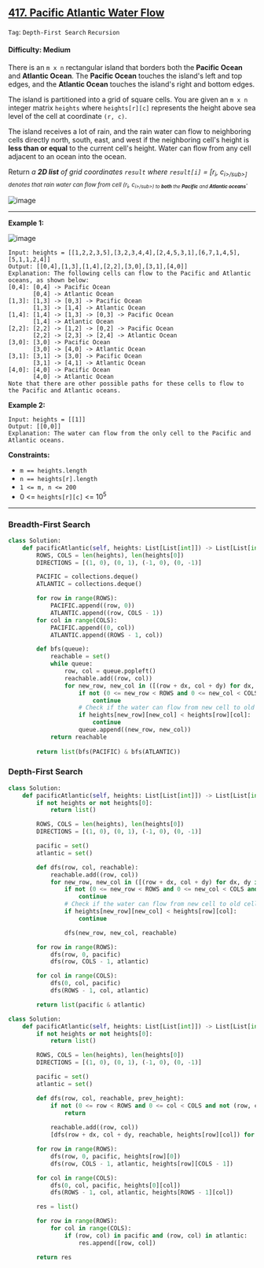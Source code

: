 ## [417. Pacific Atlantic Water Flow](https://leetcode.com/problems/pacific-atlantic-water-flow/)

```Tag```:  ```Depth-First Search``` ```Recursion```

#### Difficulty: Medium

There is an ```m x n``` rectangular island that borders both the __Pacific Ocean__ and __Atlantic Ocean__. The __Pacific Ocean__ touches the island's left and top edges, and the __Atlantic Ocean__ touches the island's right and bottom edges.

The island is partitioned into a grid of square cells. You are given an ```m x n``` integer matrix ```heights``` where ```heights[r][c]``` represents the height above sea level of the cell at coordinate ```(r, c)```.

The island receives a lot of rain, and the rain water can flow to neighboring cells directly north, south, east, and west if the neighboring cell's height is __less than or equal__ to the current cell's height. Water can flow from any cell adjacent to an ocean into the ocean.

Return _a __2D list__ of grid coordinates ```result``` where ```result[i]``` = [r<sub>i</sub>, c<sub>i>/sub>] denotes that rain water can flow from cell (r<sub>i</sub>, c<sub>i>/sub>) to __both__ the __Pacific__ and __Atlantic oceans___.

![image](https://user-images.githubusercontent.com/35042430/224526884-31420b32-4452-4843-8585-9c137763f307.png)
  
---

__Example 1:__

![image](https://assets.leetcode.com/uploads/2021/06/08/waterflow-grid.jpg)
```
Input: heights = [[1,2,2,3,5],[3,2,3,4,4],[2,4,5,3,1],[6,7,1,4,5],[5,1,1,2,4]]
Output: [[0,4],[1,3],[1,4],[2,2],[3,0],[3,1],[4,0]]
Explanation: The following cells can flow to the Pacific and Atlantic oceans, as shown below:
[0,4]: [0,4] -> Pacific Ocean 
       [0,4] -> Atlantic Ocean
[1,3]: [1,3] -> [0,3] -> Pacific Ocean 
       [1,3] -> [1,4] -> Atlantic Ocean
[1,4]: [1,4] -> [1,3] -> [0,3] -> Pacific Ocean 
       [1,4] -> Atlantic Ocean
[2,2]: [2,2] -> [1,2] -> [0,2] -> Pacific Ocean 
       [2,2] -> [2,3] -> [2,4] -> Atlantic Ocean
[3,0]: [3,0] -> Pacific Ocean 
       [3,0] -> [4,0] -> Atlantic Ocean
[3,1]: [3,1] -> [3,0] -> Pacific Ocean 
       [3,1] -> [4,1] -> Atlantic Ocean
[4,0]: [4,0] -> Pacific Ocean 
       [4,0] -> Atlantic Ocean
Note that there are other possible paths for these cells to flow to the Pacific and Atlantic oceans.
```

__Example 2:__
```
Input: heights = [[1]]
Output: [[0,0]]
Explanation: The water can flow from the only cell to the Pacific and Atlantic oceans.
```

__Constraints:__

- ```m == heights.length```
- ```n == heights[r].length```
- ```1 <= m, n <= 200```
- 0 <= ```heights[r][c]``` <= 10<sup>5</sup>
  
---

### Breadth-First Search
  
```Python
class Solution:
    def pacificAtlantic(self, heights: List[List[int]]) -> List[List[int]]:
        ROWS, COLS = len(heights), len(heights[0])
        DIRECTIONS = [(1, 0), (0, 1), (-1, 0), (0, -1)]

        PACIFIC = collections.deque()
        ATLANTIC = collections.deque()

        for row in range(ROWS):
            PACIFIC.append((row, 0))
            ATLANTIC.append((row, COLS - 1))
        for col in range(COLS):
            PACIFIC.append((0, col))
            ATLANTIC.append((ROWS - 1, col))

        def bfs(queue):
            reachable = set()
            while queue:
                row, col = queue.popleft()
                reachable.add((row, col))
                for new_row, new_col in ([(row + dx, col + dy) for dx, dy in DIRECTIONS]):
                    if not (0 <= new_row < ROWS and 0 <= new_col < COLS and not (new_row, new_col) in reachable):
                        continue
                    # Check if the water can flow from new cell to old cell to the oceans
                    if heights[new_row][new_col] < heights[row][col]:
                        continue
                    queue.append((new_row, new_col))
            return reachable
            
        return list(bfs(PACIFIC) & bfs(ATLANTIC))
```

### Depth-First Search

```Python
class Solution:
    def pacificAtlantic(self, heights: List[List[int]]) -> List[List[int]]:
        if not heights or not heights[0]:
            return list()

        ROWS, COLS = len(heights), len(heights[0])
        DIRECTIONS = [(1, 0), (0, 1), (-1, 0), (0, -1)]

        pacific = set()
        atlantic = set()

        def dfs(row, col, reachable):
            reachable.add((row, col))
            for new_row, new_col in ([(row + dx, col + dy) for dx, dy in DIRECTIONS]):
                if not (0 <= new_row < ROWS and 0 <= new_col < COLS and not (new_row, new_col) in reachable):
                    continue
                # Check if the water can flow from new cell to old cell to the oceans
                if heights[new_row][new_col] < heights[row][col]:
                    continue

                dfs(new_row, new_col, reachable)

        for row in range(ROWS):
            dfs(row, 0, pacific)
            dfs(row, COLS - 1, atlantic)

        for col in range(COLS):
            dfs(0, col, pacific)
            dfs(ROWS - 1, col, atlantic)

        return list(pacific & atlantic)
```

```Python
class Solution:
    def pacificAtlantic(self, heights: List[List[int]]) -> List[List[int]]:
        if not heights or not heights[0]:
            return list()

        ROWS, COLS = len(heights), len(heights[0])
        DIRECTIONS = [(1, 0), (0, 1), (-1, 0), (0, -1)]

        pacific = set()
        atlantic = set()

        def dfs(row, col, reachable, prev_height):
            if not (0 <= row < ROWS and 0 <= col < COLS and not (row, col) in reachable and heights[row][col] >= prev_height):
                return
                
            reachable.add((row, col))
            [dfs(row + dx, col + dy, reachable, heights[row][col]) for dx, dy in DIRECTIONS]

        for row in range(ROWS):
            dfs(row, 0, pacific, heights[row][0])
            dfs(row, COLS - 1, atlantic, heights[row][COLS - 1])

        for col in range(COLS):
            dfs(0, col, pacific, heights[0][col])
            dfs(ROWS - 1, col, atlantic, heights[ROWS - 1][col])

        res = list()

        for row in range(ROWS):
            for col in range(COLS):
                if (row, col) in pacific and (row, col) in atlantic:
                    res.append([row, col])

        return res
```
